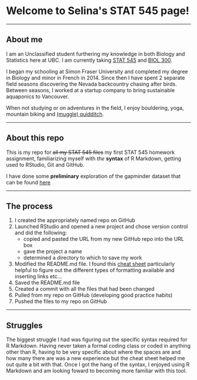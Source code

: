 # Welcome to Selina's STAT 545 page!  
***
## About me
I am an Unclassified student furthering my knowledge in both Biology and Statistics here at UBC. I am currently taking [STAT 545](stat545.com) and [BIOL 300](http://www.zoology.ubc.ca/~whitlock/bio300/).  

I began my schooling at Simon Fraser University and completed my degree in Biology and minor in French in 2014. Since then I have spent 2 separate field seasons discovering the Nevada backcountry chasing after birds. Between seasons, I worked at a startup company to bring sustainable aquaponics to Vancouver. 

When not studying or on adventures in the field, I enjoy bouldering, yoga, mountain biking and [(muggle) quidditch](https://www.youtube.com/watch?v=RG3fmTdnvHg). 

***
## About this repo
This is my repo for ~~all my STAT 545 files~~ my first STAT 545 homework assignment, familiarizing myself with *the* **syntax** of R Markdown, getting used to RStudio, Git and GitHub.

I have done some **preliminary** exploration of the gapminder dataset that can be found [here](STAT545-hw01-dhanani-selina/hw01_gapminder.md)

***
## The process
1. I created the appropriately named repo on GitHub
2. Launched RStudio and opened a new project and chose version control and did the following:
    + copied and pasted the URL from my new GitHub repo into the URL box
    + gave the project a name
    + determined a directory to which to save my work
3. Modified the README.md file. I found this [cheat sheet](https://www.rstudio.com/wp-content/uploads/2015/02/rmarkdown-cheatsheet.pdf) particularly helpful to figure out the different types of formatting available and inserting links etc...
4. Saved the README.md file 
5. Created a commit with all the files that had been changed
6. Pulled from my repo on GitHub (developing good practice habits)
7. Pushed the files to my repo on GitHub

***
## Struggles 
The biggest struggle I had was figuring out the specific syntax required for R Markdown. Having never taken a formal coding class or coded in anything other than R, having to be very specific about where the spaces are and how many there are was a new experience but the cheat sheet helped me out quite a bit with that. Once I got the hang of the syntax, I enjoyed using R Markdown and am looking foward to becoming more familiar with this tool.
